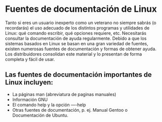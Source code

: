 # Fuentes de documentación de Linux

Tanto si eres un usuario inexperto como un veterano no siempre sabrás (o recordarás) el uso adecuado de los distintos programas y utilidades de Linux: qué comando escribir, qué opciones requiere, etc. Necesitarás consultar la documentación de ayuda regularmente. Debido a que los sistemas basados en Linux se basan en una gran variedad de fuentes, existen numerosas fuentes de documentación y formas de obtener ayuda. Los distribuidores consolidan este material y lo presentan de forma completa y fácil de usar.

## Las fuentes de documentación importantes de Linux incluyen:

- La páginas man (abreviatura de paginas manuales)
- Información GNU
- El comando help y la opción —-help 
- Otras fuentes de documentación, p. ej. Manual Gentoo o Documentación de Ubuntu.